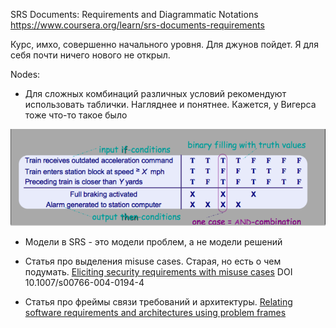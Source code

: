 SRS Documents: Requirements and Diagrammatic Notations
https://www.coursera.org/learn/srs-documents-requirements

Курс, имхо, совершенно начального уровня. Для джунов пойдет. Я для себя почти ничего нового не открыл.

Nodes:
- Для сложных комбинаций различных условий рекомендуют использовать таблички. Нагляднее и понятнее. Кажется, у Вигерса тоже что-то такое было

![](img/srs_week1_doc2_table.png)

- Модели в SRS - это модели проблем, а не модели решений

- Статья про выделения misuse cases. Старая, но есть о чем подумать. [Eliciting security requirements with misuse cases](https://sci-hub.se/10.1007/s00766-004-0194-4) DOI 10.1007/s00766-004-0194-4
- Статья про фреймы связи требований и архитектуры. [Relating software requirements and architectures using problem frames](https://www.researchgate.net/publication/3977346_Relating_software_requirements_and_architectures_using_problem_frames)
